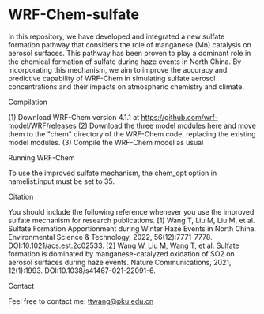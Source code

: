 # WRF-Chem-sulfate

In this repository, we have developed and integrated a new sulfate formation pathway that considers the role of manganese (Mn) catalysis on aerosol surfaces. This pathway has been proven to play a dominant role in the chemical formation of sulfate during haze events in North China. By incorporating this mechanism, we aim to improve the accuracy and predictive capability of WRF-Chem in simulating sulfate aerosol concentrations and their impacts on atmospheric chemistry and climate.


Compilation

 (1) Download WRF-Chem version 4.1.1 at https://github.com/wrf-model/WRF/releases
 (2) Download the three model modules here and move them to the "chem" directory of the WRF-Chem code, replacing the existing model modules.
 (3) Compile the WRF-Chem model as usual


Running WRF-Chem

 To use the improved sulfate mechanism, the chem_opt option in namelist.input must be set to 35.


Citation

 You should include the following reference whenever you use the improved sulfate mechanism for research publications.
 [1] Wang T, Liu M, Liu M, et al. Sulfate Formation Apportionment during Winter Haze Events in North China. Environmental Science & Technology, 2022, 56(12):7771-7778. DOI:10.1021/acs.est.2c02533.
 [2] Wang W, Liu M, Wang T, et al. Sulfate formation is dominated by manganese-catalyzed oxidation of SO2 on aerosol surfaces during haze events. Nature Communications, 2021, 12(1):1993. DOI:10.1038/s41467-021-22091-6.


Contact

 Feel free to contact me: ttwang@pku.edu.cn
